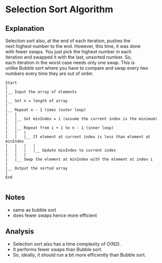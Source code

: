 # Selection Sort Algorithm

## Explanation

Selection sort also, at the end of each iteration, pushes the \
next highest number to the end. However, this time, it was done \
with fewer swaps. You just pick the highest number in each \
iteration and swapped it with the last, unsorted number. So, \
each iteration in the worst case needs only one swap. This is \
unlike Bubble sort where you have to compare and swap every two \
numbers every time they are out of order.

```flow
Start
|
|__ Input the array of elements
|
|__ Set n = length of array
|
|__ Repeat n - 1 times (outer loop)
|   |
|   |__ Set minIndex = i (assume the current index is the minimum)
|   |
|   |__ Repeat from i + 1 to n - 1 (inner loop)
|   |   |
|   |   |__ If element at current index is less than element at minIndex
|   |   |   |
|   |   |   |__ Update minIndex to current index
|   |   |
|   |__ Swap the element at minIndex with the element at index i
|
|__ Output the sorted array
|
End


```

## Notes

- same as bubble sort
- does fewer swaps hence more efficient

## Analysis

- Selection sort also has a time complexity of O(N2).
- It performs fewer swaps than Bubble sort.
- So, ideally, it should run a bit more efficiently than Bubble sort.
